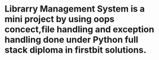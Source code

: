# Librarry Management System is a mini project by using oops concect,file handling and exception handling done under Python full stack diploma in firstbit solutions.
